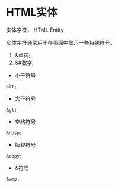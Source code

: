 # HTML实体

实体字符， HTML Entity

实体字符通常用于在页面中显示一些特殊符号。

1. &单词;
2. &#数字;


- 小于符号

`&lt;`

- 大于符号

`&gt;`

- 空格符号

`&nbsp;`

- 版权符号

`&copy;`

- &符号

`&amp;`